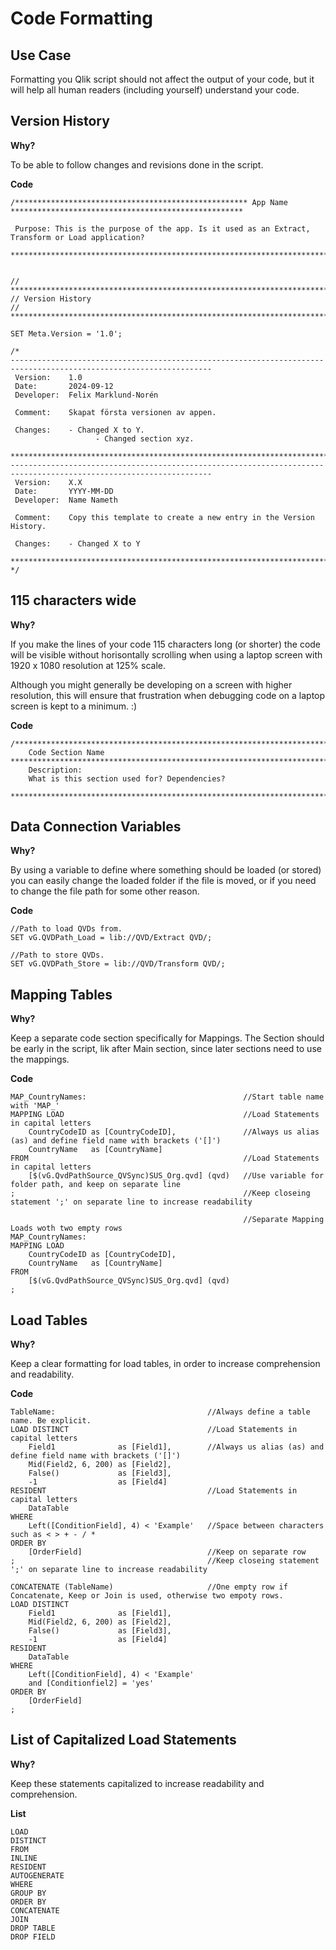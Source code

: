 # Code Formatting

## Use Case

Formatting you Qlik script should not affect the output of your code, but it will help all human readers (including yourself) understand your code.

## Version History

**Why?**

To be able to follow changes and revisions done in the script.

**Code**

```
/**************************************************** App Name ****************************************************

 Purpose: This is the purpose of the app. Is it used as an Extract, Transform or Load application?

******************************************************************************************************************/


// ********************************************************************************************
// Version History
// ********************************************************************************************

SET Meta.Version = '1.0';

/*
-------------------------------------------------------------------------------------------------------------------
 Version:    1.0
 Date:       2024-09-12
 Developer:  Felix Marklund-Norén
 
 Comment:    Skapat första versionen av appen.
 
 Changes:    - Changed X to Y.
 			       - Changed section xyz.
 
*******************************************************************************************************************
-------------------------------------------------------------------------------------------------------------------
 Version:    X.X
 Date:       YYYY-MM-DD
 Developer:  Name Nameth
 
 Comment:    Copy this template to create a new entry in the Version History.
 
 Changes:    - Changed X to Y
 
*******************************************************************************************************************
*/
```

## 115 characters wide

**Why?**

If you make the lines of your code 115 characters long (or shorter) the code will be visible without horisontally scrolling when using a laptop screen with 1920 x 1080 resolution at 125% scale. 

Although you might generally be developing on a screen with higher resolution, this will ensure that frustration when debugging code on a laptop screen is kept to a minimum. :)

**Code**

```
/******************************************************************************************************************
	Code Section Name
*******************************************************************************************************************
	Description:
    What is this section used for? Dependencies?

******************************************************************************************************************/
```

## Data Connection Variables

**Why?**

By using a variable to define where something should be loaded (or stored) you can easily change the loaded folder if the file is moved, or if you need to change the file path for some other reason.

**Code**

```
//Path to load QVDs from.
SET vG.QVDPath_Load = lib://QVD/Extract QVD/;

//Path to store QVDs.
SET vG.QVDPath_Store = lib://QVD/Transform QVD/;
```

## Mapping Tables

**Why?**

Keep a separate code section specifically for Mappings. The Section should be early in the script, lik after Main section, since later sections need to use the mappings.

**Code**

```
MAP_CountryNames:                                   //Start table name with 'MAP_'
MAPPING LOAD                                        //Load Statements in capital letters
    CountryCodeID as [CountryCodeID],               //Always us alias (as) and define field name with brackets ('[]')
    CountryName   as [CountryName]                  
FROM                                                //Load Statements in capital letters
    [$(vG.QvdPathSource_QVSync)SUS_Org.qvd] (qvd)   //Use variable for folder path, and keep on separate line
;                                                   //Keep closeing statement ';' on separate line to increase readability

                                                    //Separate Mapping Loads woth two empty rows
MAP_CountryNames:                                   
MAPPING LOAD                                        
    CountryCodeID as [CountryCodeID],               
    CountryName   as [CountryName]                  
FROM                                                
    [$(vG.QvdPathSource_QVSync)SUS_Org.qvd] (qvd)   
;                                                   

```

## Load Tables

**Why?**

Keep a clear formatting for load tables, in order to increase comprehension and readability.

**Code**

```
TableName:                                  //Always define a table name. Be explicit.
LOAD DISTINCT                               //Load Statements in capital letters
    Field1              as [Field1],        //Always us alias (as) and define field name with brackets ('[]')
    Mid(Field2, 6, 200) as [Field2],
    False()             as [Field3],
    -1                  as [Field4]
RESIDENT                                    //Load Statements in capital letters
    DataTable                          
WHERE
    Left([ConditionField], 4) < 'Example'   //Space between characters such as < > + - / *
ORDER BY
    [OrderField]                            //Keep on separate row
;                                           //Keep closeing statement ';' on separate line to increase readability

CONCATENATE (TableName)                     //One empty row if Concatenate, Keep or Join is used, otherwise two empoty rows.
LOAD DISTINCT                               
    Field1              as [Field1],        
    Mid(Field2, 6, 200) as [Field2],
    False()             as [Field3],
    -1                  as [Field4]
RESIDENT
    DataTable                          
WHERE
    Left([ConditionField], 4) < 'Example'
    and [Conditionfiel2] = 'yes'
ORDER BY
    [OrderField]                            
;
```

## List of Capitalized Load Statements

**Why?**

Keep these statements capitalized to increase readability and comprehension.

**List**

```
LOAD
DISTINCT
FROM
INLINE
RESIDENT
AUTOGENERATE
WHERE
GROUP BY
ORDER BY
CONCATENATE
JOIN
DROP TABLE
DROP FIELD
```
